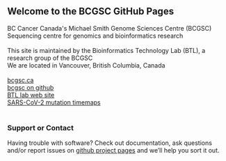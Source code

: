 ## Welcome to the BCGSC GitHub Pages

BC Cancer Canada's Michael Smith Genome Sciences Centre (BCGSC)<br>
Sequencing centre for genomics and bioinformatics research<br>
<br>
This site is maintained by the Bioinformatics Technology Lab (BTL), a research group of the BCGSC<br>
We are located in Vancouver, British Columbia, Canada<br>
<br>
[bcgsc.ca](https://www.bcgsc.ca)<br>
[bcgsc on github](https://github.com/bcgsc)<br>
[BTL lab web site](http://birollab.ca)<br>
[SARS-CoV-2 mutation timemaps](https://bcgsc.github.io/SARS2)<br>
<br>
### Support or Contact

Having trouble with software? Check out documentation, ask questions and/or report issues on [github project pages](https://github.com/bcgsc) and we’ll help you sort it out.
